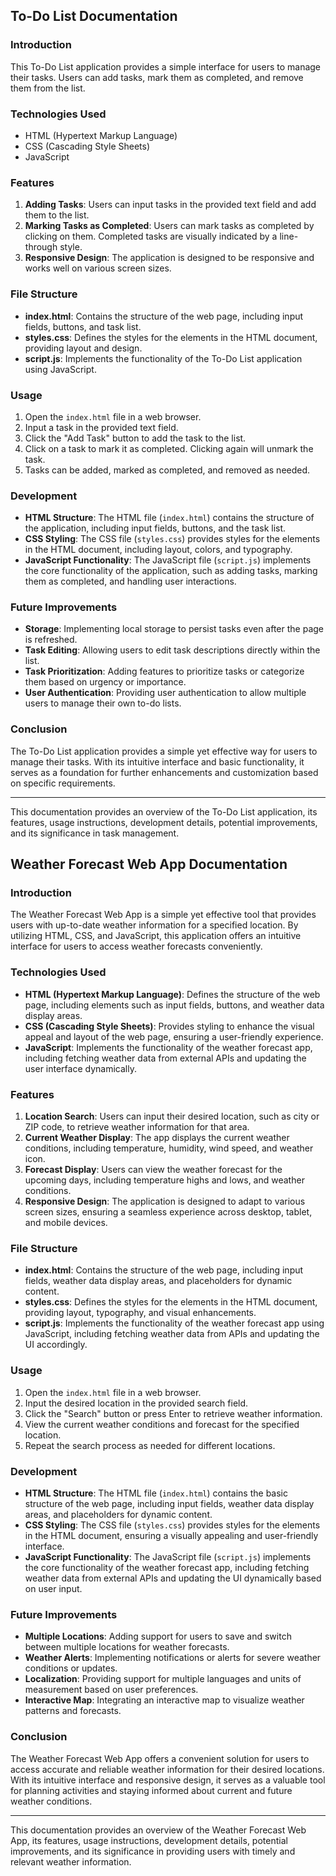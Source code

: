 
## To-Do List Documentation

### Introduction
This To-Do List application provides a simple interface for users to manage their tasks. Users can add tasks, mark them as completed, and remove them from the list.

### Technologies Used
- HTML (Hypertext Markup Language)
- CSS (Cascading Style Sheets)
- JavaScript

### Features
1. **Adding Tasks**: Users can input tasks in the provided text field and add them to the list.
2. **Marking Tasks as Completed**: Users can mark tasks as completed by clicking on them. Completed tasks are visually indicated by a line-through style.
3. **Responsive Design**: The application is designed to be responsive and works well on various screen sizes.

### File Structure
- **index.html**: Contains the structure of the web page, including input fields, buttons, and task list.
- **styles.css**: Defines the styles for the elements in the HTML document, providing layout and design.
- **script.js**: Implements the functionality of the To-Do List application using JavaScript.

### Usage
1. Open the `index.html` file in a web browser.
2. Input a task in the provided text field.
3. Click the "Add Task" button to add the task to the list.
4. Click on a task to mark it as completed. Clicking again will unmark the task.
5. Tasks can be added, marked as completed, and removed as needed.

### Development
- **HTML Structure**: The HTML file (`index.html`) contains the structure of the application, including input fields, buttons, and the task list.
- **CSS Styling**: The CSS file (`styles.css`) provides styles for the elements in the HTML document, including layout, colors, and typography.
- **JavaScript Functionality**: The JavaScript file (`script.js`) implements the core functionality of the application, such as adding tasks, marking them as completed, and handling user interactions.

### Future Improvements
- **Storage**: Implementing local storage to persist tasks even after the page is refreshed.
- **Task Editing**: Allowing users to edit task descriptions directly within the list.
- **Task Prioritization**: Adding features to prioritize tasks or categorize them based on urgency or importance.
- **User Authentication**: Providing user authentication to allow multiple users to manage their own to-do lists.

### Conclusion
The To-Do List application provides a simple yet effective way for users to manage their tasks. With its intuitive interface and basic functionality, it serves as a foundation for further enhancements and customization based on specific requirements.

---

This documentation provides an overview of the To-Do List application, its features, usage instructions, development details, potential improvements, and its significance in task management.




## Weather Forecast Web App Documentation

### Introduction
The Weather Forecast Web App is a simple yet effective tool that provides users with up-to-date weather information for a specified location. By utilizing HTML, CSS, and JavaScript, this application offers an intuitive interface for users to access weather forecasts conveniently.

### Technologies Used
- **HTML (Hypertext Markup Language)**: Defines the structure of the web page, including elements such as input fields, buttons, and weather data display areas.
- **CSS (Cascading Style Sheets)**: Provides styling to enhance the visual appeal and layout of the web page, ensuring a user-friendly experience.
- **JavaScript**: Implements the functionality of the weather forecast app, including fetching weather data from external APIs and updating the user interface dynamically.

### Features
1. **Location Search**: Users can input their desired location, such as city or ZIP code, to retrieve weather information for that area.
2. **Current Weather Display**: The app displays the current weather conditions, including temperature, humidity, wind speed, and weather icon.
3. **Forecast Display**: Users can view the weather forecast for the upcoming days, including temperature highs and lows, and weather conditions.
4. **Responsive Design**: The application is designed to adapt to various screen sizes, ensuring a seamless experience across desktop, tablet, and mobile devices.

### File Structure
- **index.html**: Contains the structure of the web page, including input fields, weather data display areas, and placeholders for dynamic content.
- **styles.css**: Defines the styles for the elements in the HTML document, providing layout, typography, and visual enhancements.
- **script.js**: Implements the functionality of the weather forecast app using JavaScript, including fetching weather data from APIs and updating the UI accordingly.

### Usage
1. Open the `index.html` file in a web browser.
2. Input the desired location in the provided search field.
3. Click the "Search" button or press Enter to retrieve weather information.
4. View the current weather conditions and forecast for the specified location.
5. Repeat the search process as needed for different locations.

### Development
- **HTML Structure**: The HTML file (`index.html`) contains the basic structure of the web page, including input fields, weather data display areas, and placeholders for dynamic content.
- **CSS Styling**: The CSS file (`styles.css`) provides styles for the elements in the HTML document, ensuring a visually appealing and user-friendly interface.
- **JavaScript Functionality**: The JavaScript file (`script.js`) implements the core functionality of the weather forecast app, including fetching weather data from external APIs and updating the UI dynamically based on user input.

### Future Improvements
- **Multiple Locations**: Adding support for users to save and switch between multiple locations for weather forecasts.
- **Weather Alerts**: Implementing notifications or alerts for severe weather conditions or updates.
- **Localization**: Providing support for multiple languages and units of measurement based on user preferences.
- **Interactive Map**: Integrating an interactive map to visualize weather patterns and forecasts.

### Conclusion
The Weather Forecast Web App offers a convenient solution for users to access accurate and reliable weather information for their desired locations. With its intuitive interface and responsive design, it serves as a valuable tool for planning activities and staying informed about current and future weather conditions.

----
This documentation provides an overview of the Weather Forecast Web App, its features, usage instructions, development details, potential improvements, and its significance in providing users with timely and relevant weather information.
